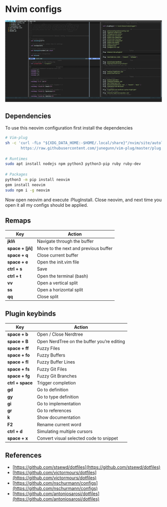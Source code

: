 # Nvim configs

![Neovim](./images/neovim.png)

## Dependencies

To use this neovim configuration first install the dependencies

```bash
# Vim-plug
sh -c 'curl -fLo "${XDG_DATA_HOME:-$HOME/.local/share}"/nvim/site/autoload/plug.vim --create-dirs \
       https://raw.githubusercontent.com/junegunn/vim-plug/master/plug.vim'

# Runtimes
sudo apt install nodejs npm python3 python3-pip ruby ruby-dev

# Packages
python3 -m pip install neovim
gem install neovim
sudo npm i -g neovim
```

Now open neovim and execute :PlugInstall. Close neovim, and next time you open it all my configs should be applied.

## Remaps

| Key              | Action                               |
| ---------------- | ------------------------------------ |
| **jklñ**         | Navigate through the buffer          |
| **space + [jñ]** | Move to the next and previous buffer |
| **space + q**    | Close current buffer                 |
| **space + e**    | Open the init.vim file               |
| **ctrl + s**     | Save                                 |
| **ctrl + t**     | Open the terminal (bash)             |
| **vv**           | Open a vertical split                |
| **ss**           | Open a horizontal split              |
| **qq**           | Close split                          |

## Plugin keybinds

| Key              | Action                                     |
| ---------------- | ------------------------------------------ |
| **space + b**    | Open / Close Nerdtree                      |
| **space + B**    | Open NerdTree on the buffer you’re editing |
| **space + ff**   | Fuzzy Files                                |
| **space + fo**   | Fuzzy Buffers                              |
| **space + fl**   | Fuzzy Buffer Lines                         |
| **space + fs**   | Fuzzy Git Files                            |
| **space + fg**   | Fuzzy Git Branches                         |
| **ctrl + space** | Trigger completion                         |
| **gd**           | Go to definition                           |
| **gy**           | Go to type definition                      |
| **gi**           | Go to implementation                       |
| **gr**           | Go to references                           |
| **k**            | Show documentation                         |
| **F2**           | Rename current word                        |
| **ctrl + d**     | Simulating multiple cursors                |
| **space + x**    | Convert visual selected code to snippet    |

## References

- [https://github.com/stsewd/dotfiles](https://github.com/stsewd/dotfiles)
- [https://github.com/victormours/dotfiles](https://github.com/victormours/dotfiles)
- [https://github.com/nschurmann/configs](https://github.com/nschurmann/configs)
- [https://github.com/antoniosarosi/dotfiles](https://github.com/antoniosarosi/dotfiles)
